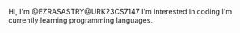 Hi, I'm @EZRASASTRY@URK23CS7147
I'm interested in coding 
I'm currently learning programming languages.
